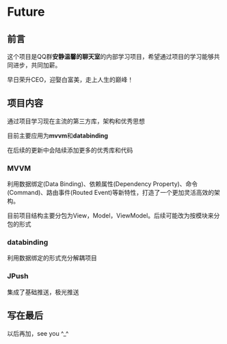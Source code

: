 # Future

## 前言

这个项目是QQ群**安静温馨的聊天室**的内部学习项目，希望通过项目的学习能够共同进步，共同加薪。

早日荣升CEO，迎娶白富美，走上人生的巅峰！

## 项目内容

通过项目学习现在主流的第三方库，架构和优秀思想

目前主要应用为**mvvm**和**databinding**

在后续的更新中会陆续添加更多的优秀库和代码

### MVVM

利用数据绑定(Data Binding)、依赖属性(Dependency Property)、命令(Command)、路由事件(Routed Event)等新特性，打造了一个更加灵活高效的架构。

目前项目结构主要分包为View，Model，ViewModel。后续可能改为按模块来分包的形式

### databinding

利用数据绑定的形式充分解耦项目

### JPush

集成了基础推送，极光推送

## 写在最后

以后再加，see you  ^_^



### 
